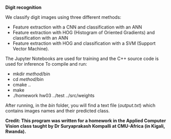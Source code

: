 
**Digit recognition**

We classify digit images using three different methods:
- Feature extraction with a CNN and classification with an ANN
- Feature extraction with HOG (Histogram of Oriented Gradients) and classification with an ANN
- Feature extraction with HOG and classification with a SVM (Support Vector Machine).

The Jupyter Notebooks are used for training and the C++ source code is used for inference
To compile and run:

- mkdir *method*/bin
- cd  *method*/bin
- cmake ..
- make
- ./homework hw03 ../test ../src/weights


After running, in the *bin* folder, you will find a text file (*output.txt*) which contains images names and their predicted class.


**Credit: This program was written for a homework in the Applied Computer Vision class taught by Dr Suryaprakash Kompalli at CMU-Africa (in Kigali, Rwanda).**
